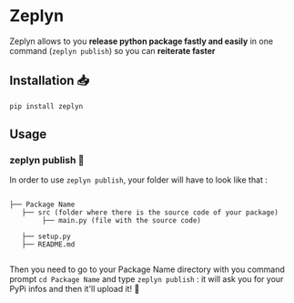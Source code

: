 # Zeplyn

Zeplyn allows to you **release python package fastly and easily** in one command (```zeplyn publish```) so you can **reiterate faster**

## Installation 📥

```
pip install zeplyn
```

## Usage


### zeplyn publish 🚀


In order to use ```zeplyn publish```, your folder will have to look like that :

```

├── Package Name
   ├── src (folder where there is the source code of your package)
        ├── main.py (file with the source code)
     
   ├── setup.py
   ├── README.md
   
```

Then you need to go to your Package Name directory with you command prompt ```cd Package Name``` and type ```zeplyn publish``` : it will ask you for your PyPi infos and then it'll upload it! 🤗
